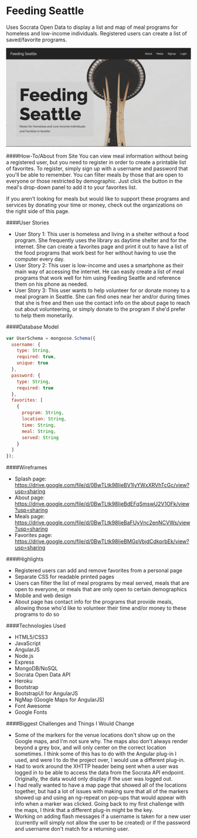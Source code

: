 # Feeding Seattle
Uses Socrata Open Data to display a list and map of meal programs for homeless and low-income individuals. Registered users can create a list of saved/favorite programs. 

![Image of Screenshot](public/app/images/screenshot.png)

####How-To/About from Site
You can view meal information without being a registered user, but you need to register in order to create a printable list of favorites. To register, simply sign up with a username and password that you'll be able to remember. You can filter meals by those that are open to everyone or those restricted by demographic. Just click the button in the meal's drop-down panel to add it to your favorites list.

If you aren't looking for meals but would like to support these programs and services by donating your time or money, check out the organizations on the right side of this page.

####User Stories
* User Story 1: This user is homeless and living in a shelter without a food program. She frequently uses the library as daytime shelter and for the internet. She can create a favorites page and print it out to have a list of the food programs that work best for her without having to use the computer every day.
* User Story 2: This user is low-income and uses a smartphone as their main way of accessing the internet. He can easily create a list of meal programs that work well for him using Feeding Seattle and reference them on his phone as needed.
* User Story 3: This user wants to help volunteer for or donate money to a meal program in Seattle. She can find ones near her and/or during times that she is free and then use the contact info on the about page to reach out about volunteering, or simply donate to the program if she'd prefer to help them monetarily. 

####Database Model

```javascript
var UserSchema = mongoose.Schema({
  username: {
    type: String,
    required: true,
    unique: true
  },
  password: {
    type: String,
    required: true
  },
  favorites: [
    {
      program: String,
      location: String,
      time: String,
      meal: String,
      served: String
    }
  ]
});
```

####Wireframes
* Splash page: https://drive.google.com/file/d/0BwTLtk98IjeBV1IyYWxXRVhTcGc/view?usp=sharing
* About page: https://drive.google.com/file/d/0BwTLtk98IjeBdEFqSmswU2V1OFk/view?usp=sharing
* Meals page: https://drive.google.com/file/d/0BwTLtk98IjeBaFUyVnc2enNCVWs/view?usp=sharing
* Favorites page: https://drive.google.com/file/d/0BwTLtk98IjeBMGpVbjdCdkprbEk/view?usp=sharing

####Highlights
* Registered users can add and remove favorites from a personal page
* Separate CSS for readable printed pages
* Users can filter the list of meal programs by meal served, meals that are open to everyone, or meals that are only open to certain demographics
* Mobile and web design
* About page has contact info for the programs that provide meals, allowing those who'd like to volunteer their time and/or money to these programs to do so

####Technologies Used
* HTML5/CSS3
* JavaScript
* AngularJS
* Node.js
* Express
* MongoDB/NoSQL
* Socrata Open Data API
* Heroku
* Bootstrap
* BootstrapUI for AngularJS
* NgMap (Google Maps for AngularJS)
* Font Awesome
* Google Fonts

####Biggest Challenges and Things I Would Change
* Some of the markers for the venue locations don't show up on the Google maps, and I'm not sure why. The maps also don't always render beyond a grey box, and will only center on the correct location sometimes. I think some of this has to do with the Angular plug-in I used, and were I to do the project over, I would use a different plug-in. 
* Had to work around the XHTTP header being sent when a user was logged in to be able to access the data from the Socrata API endpoint. Originally, the data would only display if the user was logged out.
* I had really wanted to have a map page that showed all of the locations together, but had a lot of issues with making sure that all of the markers showed up and using an ng-repeat on pop-ups that would appear with info when a marker was clicked. Going back to my first challenge with the maps, I think that a different plug-in might be the key.
* Working on adding flash messages if a username is taken for a new user (currently will simply not allow the user to be created) or if the password and username don't match for a returning user.
